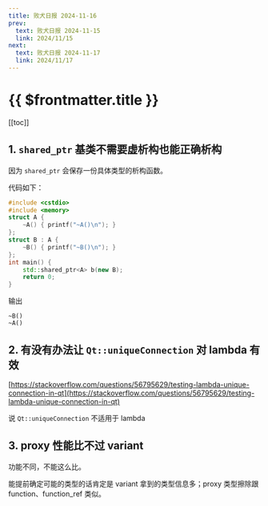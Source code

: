 ```yaml
---
title: 败犬日报 2024-11-16
prev:
  text: 败犬日报 2024-11-15
  link: 2024/11/15
next:
  text: 败犬日报 2024-11-17
  link: 2024/11/17
---
```


# {{ $frontmatter.title }}

[[toc]]

## 1. `shared_ptr` 基类不需要虚析构也能正确析构

因为 `shared_ptr` 会保存一份具体类型的析构函数。

代码如下：

```cpp
#include <cstdio>
#include <memory>
struct A {
    ~A() { printf("~A()\n"); }
};
struct B : A {
    ~B() { printf("~B()\n"); }
};
int main() {
    std::shared_ptr<A> b(new B);
    return 0;
}
```

输出

```text
~B()
~A()
```

## 2. 有没有办法让 `Qt::uniqueConnection` 对 lambda 有效

[https://stackoverflow.com/questions/56795629/testing-lambda-unique-connection-in-qt](https://stackoverflow.com/questions/56795629/testing-lambda-unique-connection-in-qt)

说 `Qt::uniqueConnection` 不适用于 lambda

## 3. proxy 性能比不过 variant

功能不同，不能这么比。

能提前确定可能的类型的话肯定是 variant 拿到的类型信息多；proxy 类型擦除跟 function、function_ref 类似。
